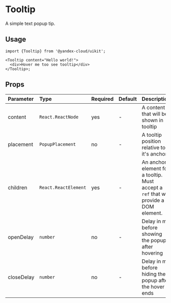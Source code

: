 # Tooltip

A simple text popup tip.

## Usage

```tsx
import {Tooltip} from '@yandex-cloud/uikit';

<Tooltip content="Hello world!">
  <div>Hover me too see tooltip</div>
</Tooltip>;
```

## Props

| Parameter  | Type                 | Required | Default | Description                                                                           |
| :--------- | :------------------- | :------- | :------ | ------------------------------------------------------------------------------------- |
| content    | `React.ReactNode`    | yes      | -       | A content that will be shown in tooltip                                               |
| placement  | `PopupPlacement`     | no       | -       | A tooltip position relative to it's anchor                                            |
| children   | `React.ReactElement` | yes      | -       | An anchor element for a tooltip. Must accept a `ref` that will provide a DOM element. |
| openDelay  | `number`             | no       | -       | Delay in ms before showing the popup after hovering                                   |
| closeDelay | `number`             | no       | -       | Delay in ms before hiding the popup after the hover ends                              |
